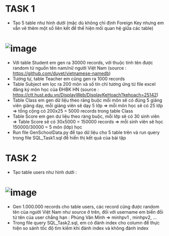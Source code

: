 # TASK 1
- Tạo 5 table như hình dưới (mặc dù không chỉ định Foreign Key nhưng em vẫn vẽ thêm một số liên kết để thể hiện mối quan hệ giữa các table)

# ![image](https://user-images.githubusercontent.com/106506105/174639321-d870ebd1-af95-49c3-b29b-a2bf02dd3347.png)

- Với table Student em gen ra 30000 records, với thuộc tính tên được random từ nguồn tên nam/nữ người Việt Nam (source : https://github.com/duyet/vietnamese-namedb)
- Tương tự, table Teacher em cũng gen ra 1000 records
- Table Subject em lọc ra 200 môn và số tín chỉ tương ứng từ file excel đăng ký môn học của ĐHBK HN (source : https://ctt.hust.edu.vn/DisplayWeb/DisplayKeHoach?kehoach=25142)
- Table Class em gen dữ liệu theo ràng buộc mỗi môn sẽ có đúng 5 giảng viên giảng dạy, mỗi giảng viên sẽ dạy 5 lớp => mỗi môn học sẽ có 25 lớp => tổng cộng có 200x25 = 5000 records trong table Class
- Table Score em gen dư liệu theo ràng buộc, mỗi lớp sẽ có 30 sinh viên => Table Score sẽ có 30x5000 = 150000 records => mỗi sinh viên sẽ học 150000/30000 = 5 môn (lớp) học
- Run file GenSchoolData.py để tạo dữ liệu cho 5 table trên và run query trong file SQL_Task1.sql để hiển thị kết quả của bài tập

# TASK 2
- Tạo table users như hình dưới :

# ![image](https://user-images.githubusercontent.com/106506105/174645581-40191c8e-6c63-4ba1-bed6-a8bc08ad2909.png)

- Gen 1.000.000 records cho table users, các record cũng được random tên của người Việt Nam như source ở trên, đối với username em biến đổi từ tên của user chẳng hạn : Phùng Văn Minh => minhpv1 , minhpv2, ...
- Trong file query SQL_Task2.sql, em có đánh index cho column để thực hiện so sánh tốc độ tìm kiếm khi đánh index và không đánh index


